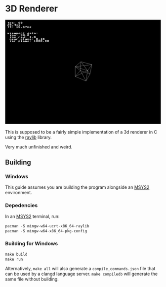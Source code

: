 # 3D Renderer

![cube!](./sample.png)

This is supposed to be a fairly simple implementation of a 3d renderer in C using the [raylib](https://github.com/raysan5/raylib) library.

Very much unfinished and weird.

## Building

### Windows

This guide assumes you are building the program alongside an [MSYS2](https://www.msys2.org/) environment.

### Depedencies

In an [MSYS2](https://www.msys2.org/) terminal, run:

    pacman -S mingw-w64-ucrt-x86_64-raylib
    pacman -S mingw-w64-x86_64-pkg-config

### Building for Windows

    make build 
    make run

Alternatively, ```make all``` will also generate a ```compile_commands.json``` file that can be used by a clangd language server. ```make compiledb``` will generate the same file without building.
